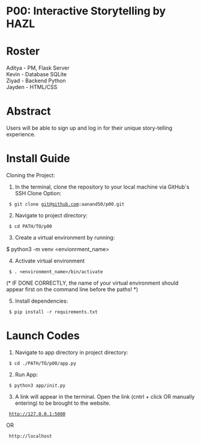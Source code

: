 # P00: Interactive Storytelling by HAZL
<h1>Roster</h1>
Aditya - PM, Flask Server <br>
Kevin - Database SQLite <br>
Ziyad - Backend Python <br>
Jayden - HTML/CSS <br>

<h1>Abstract</h1>
Users will be able to sign up and log in for their unique story-telling experience. 

<h1>Install Guide</h1>

Cloning the Project:

1. In the terminal, clone the repository to your local machine via GitHub's SSH Clone Option:

<code> $ git clone git@github.com:aanand50/p00.git </code>

2. Navigate to project directory:

<code> $ cd PATH/TO/p00 </code>

3. Create a virtual environment by running: 

$ python3 -m venv <envionrment_name>

4. Activate virtual environment

<code> $ . <environment_name>/bin/activate </code>

(* IF DONE CORRECTLY, the name of your virtual environment should appear first on the command line before the paths! *)
 
5. Install dependencies:

<code> $ pip install -r requirements.txt </code>

<h1>Launch Codes</h1>

1. Navigate to app directory in project directory:

<code> $ cd ./PATH/TO/p00/app.py </code>
 
2. Run App:

<code> $ python3 app/_init_.py </code>
 
3. A link will appear in the terminal. Open the link (cntrl + click OR manually entering) to be brought to the website.

<code> http://127.0.0.1:5000 </code>

OR 

<code> http://localhost </code>
